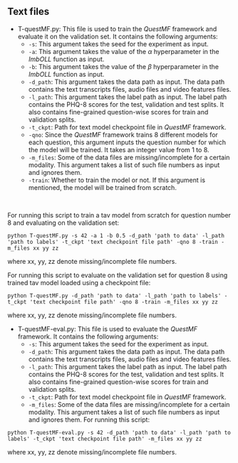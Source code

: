 ## Text files

 - T-questMF.py: This file is used to train the _QuestMF_ framework and evaluate it on the validation set. It contains the following arguments:
     - ```-s```: This argument takes the seed for the experiment as input.
     - ```-a```: This argument takes the value of the $\alpha$ hyperparameter in the _ImbOLL_ function as input.
     - ```-b```: This argument takes the value of the $\beta$ hyperparameter in the _ImbOLL_ function as input.
     - ```-d_path```: This argument takes the data path as input. The data path contains the text transcripts files, audio files and video features files.
     - ```-l_path```: This argument takes the label path as input. The label path contains the PHQ-8 scores for the test, validation and test splits. It also contains fine-grained question-wise scores for train and validation splits.
     - ```-t_ckpt```: Path for text model checkpoint file in _QuestMF_ framework.
     - ```-qno```: Since the _QuestMF_ framework trains 8 different models for each question, this argument inputs the question number for which the model will be trained. It takes an integer value from 1 to 8.
     - ```-m_files```: Some of the data files are missing/incomplete for a certain modality. This argument takes a list of such file numbers as input and ignores them.
     - ```-train```: Whether to train the model or not. If this argument is mentioned, the model will be trained from scratch.
<br>

For running this script to train a tav model from scratch for question number 8 and evaluating on the validation set:
```
python T-questMF.py -s 42 -a 1 -b 0.5 -d_path 'path to data' -l_path 'path to labels' -t_ckpt 'text checkpoint file path' -qno 8 -train -m_files xx yy zz
```
where xx, yy, zz denote missing/incomplete file numbers.

For running this script to evaluate on the validation set for question 8 using trained tav model loaded using a checkpoint file:
```
python T-questMF.py -d_path 'path to data' -l_path 'path to labels' -t_ckpt 'text checkpoint file path' -qno 8 -train -m_files xx yy zz
```
where xx, yy, zz denote missing/incomplete file numbers.
 - T-questMF-eval.py: This file is used to evaluate the _QuestMF_ framework. It contains the following arguments:
     - ```-s```: This argument takes the seed for the experiment as input.
     - ```-d_path```: This argument takes the data path as input. The data path contains the text transcripts files, audio files and video features files.
     - ```-l_path```: This argument takes the label path as input. The label path contains the PHQ-8 scores for the test, validation and test splits. It also contains fine-grained question-wise scores for train and validation splits.
     - ```-t_ckpt```: Path for text model checkpoint file in _QuestMF_ framework.
     - ```-m_files```: Some of the data files are missing/incomplete for a certain modality. This argument takes a list of such file numbers as input and ignores them.
For running this script:
```
python T-questMF-eval.py -s 42 -d_path 'path to data' -l_path 'path to labels' -t_ckpt 'text checkpoint file path' -m_files xx yy zz
```
where xx, yy, zz denote missing/incomplete file numbers.
